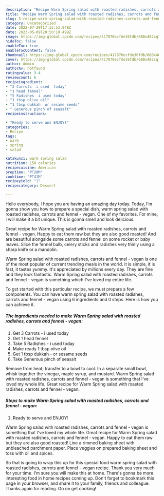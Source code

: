 ```yaml
---
description: "Recipe Warm Spring salad with roasted radishes, carrots and fennel - vegan the Delicious}"
title: "Recipe Warm Spring salad with roasted radishes, carrots and fennel - vegan the Delicious}"
slug: 5-recipe-warm-spring-salad-with-roasted-radishes-carrots-and-fennel-vegan-the-delicious
category: Uncategorized
date: 2022-07-29T17:35:53.948Z
date: 2023-05-09T20:50:10.499Z
image: https://img-global.cpcdn.com/recipes/417870ecfde36fdb/680x482cq70/warm-spring-salad-with-roasted-radishes-carrots-and-fennel-vegan-recipe-main-photo.jpg
hideToc: false
enableToc: true
enableTocContent: false
thumbnail: https://img-global.cpcdn.com/recipes/417870ecfde36fdb/680x482cq70/warm-spring-salad-with-roasted-radishes-carrots-and-fennel-vegan-recipe-main-photo.jpg
cover: https://img-global.cpcdn.com/recipes/417870ecfde36fdb/680x482cq70/warm-spring-salad-with-roasted-radishes-carrots-and-fennel-vegan-recipe-main-photo.jpg
author: Admin
authorAv: notfound
ratingvalue: 3.4
reviewcount: 6
recipeingredient:
- "3 Carrots  i used  today"
- "1 head fennel"
- "5 Radishes  i used today"
- "1 tbsp olive oil"
- "1 tbsp dukkah  or sesame seeds"
- " Generous pinch of seasalt"
recipeinstructions:

- "Ready to serve and ENJOY!"
categories:
- Recipe
tags:
- warm
- spring
- salad

katakunci: warm spring salad 
nutrition: 158 calories
recipecuisine: American
preptime: "PT20M"
cooktime: "PT41M"
recipeyield: "1"
recipecategory: Dessert

---
```



Hello everybody, I hope you are having an amazing day today. Today, I'm gonna show you how to prepare a special dish, warm spring salad with roasted radishes, carrots and fennel - vegan. One of my favorites. For mine, I will make it a bit unique. This is gonna smell and look delicious.

Great recipe for Warm Spring salad with roasted radishes, carrots and fennel - vegan. Happy to eat them raw but they are also good roasted! And are beautiful alongside some carrots and fennel on some rocket or baby leaves. Slice the fennel bulb, celery sticks and radishes very thinly using a sharp knife or a mandolin.

Warm Spring salad with roasted radishes, carrots and fennel - vegan is one of the most popular of current trending meals in the world. It is simple, it is fast, it tastes yummy. It's appreciated by millions every day. They are fine and they look fantastic. Warm Spring salad with roasted radishes, carrots and fennel - vegan is something which I've loved my entire life.


To get started with this particular recipe, we must prepare a few components. You can have warm spring salad with roasted radishes, carrots and fennel - vegan using 6 ingredients and 0 steps. Here is how you can achieve it.

<!--inarticleads1-->

##### The ingredients needed to make Warm Spring salad with roasted radishes, carrots and fennel - vegan:

1. Get 3 Carrots - i used  today
1. Get 1 head fennel
1. Take 5 Radishes - i used today
1. Make ready 1 tbsp olive oil
1. Get 1 tbsp dukkah - or sesame seeds
1. Take  Generous pinch of seasalt


Remove from heat; transfer to a bowl to cool. In a separate small bowl, whisk together the vinegar, maple syrup, and mustard. Warm Spring salad with roasted radishes, carrots and fennel - vegan is something that I&#39;ve loved my whole life. Great recipe for Warm Spring salad with roasted radishes, carrots and fennel - vegan. 

<!--inarticleads2-->

##### Steps to make Warm Spring salad with roasted radishes, carrots and fennel - vegan:


1. Ready to serve and ENJOY!

Warm Spring salad with roasted radishes, carrots and fennel - vegan is something that I&#39;ve loved my whole life. Great recipe for Warm Spring salad with roasted radishes, carrots and fennel - vegan. Happy to eat them raw but they are also good roasted! Line a rimmed baking sheet with unbleached parchment paper. Place veggies on prepared baking sheet and toss with oil and spices. 

So that is going to wrap this up for this special food warm spring salad with roasted radishes, carrots and fennel - vegan recipe. Thank you very much for your time. I'm sure you will make this at home. There's gonna be more interesting food in home recipes coming up. Don't forget to bookmark this page in your browser, and share it to your family, friends and colleague. Thanks again for reading. Go on get cooking!
